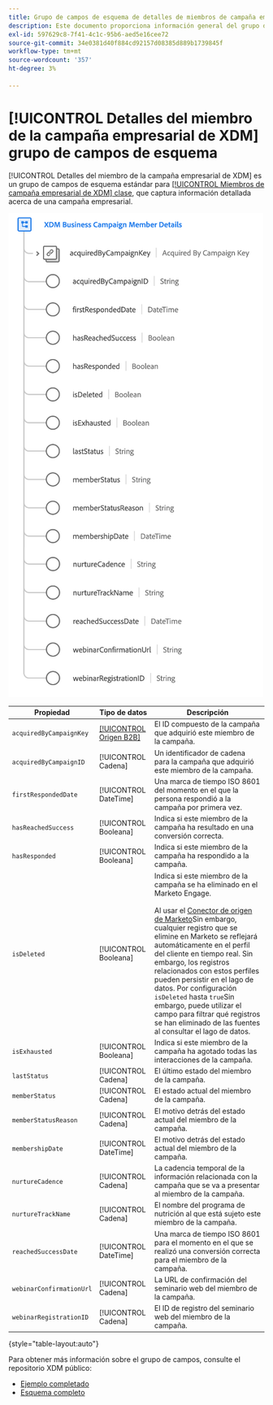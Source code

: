 ```yaml
---
title: Grupo de campos de esquema de detalles de miembros de campaña empresarial de XDM
description: Este documento proporciona información general del grupo de campos de esquema Detalles de miembros de campaña empresarial de XDM.
exl-id: 597629c8-7f41-4c1c-95b6-aed5e16cee72
source-git-commit: 34e0381d40f884cd92157d08385d889b1739845f
workflow-type: tm+mt
source-wordcount: '357'
ht-degree: 3%

---
```


# [!UICONTROL Detalles del miembro de la campaña empresarial de XDM] grupo de campos de esquema

[!UICONTROL Detalles del miembro de la campaña empresarial de XDM] es un grupo de campos de esquema estándar para [[!UICONTROL Miembros de campaña empresarial de XDM] clase](../../classes/b2b/business-campaign-members.md), que captura información detallada acerca de una campaña empresarial.

![La estructura del grupo de campos Detalles del miembro de la campaña empresarial de XDM tal como aparece en la interfaz de usuario](../../images/field-groups/b2b/business-campaign-member-details.png)

| Propiedad | Tipo de datos | Descripción |
| --- | --- | --- |
| `acquiredByCampaignKey` | [[!UICONTROL Origen B2B]](../../data-types/b2b-source.md) | El ID compuesto de la campaña que adquirió este miembro de la campaña. |
| `acquiredByCampaignID` | [!UICONTROL Cadena] | Un identificador de cadena para la campaña que adquirió este miembro de la campaña. |
| `firstRespondedDate` | [!UICONTROL DateTime] | Una marca de tiempo ISO 8601 del momento en el que la persona respondió a la campaña por primera vez. |
| `hasReachedSuccess` | [!UICONTROL Booleana] | Indica si este miembro de la campaña ha resultado en una conversión correcta. |
| `hasResponded` | [!UICONTROL Booleana] | Indica si este miembro de la campaña ha respondido a la campaña. |
| `isDeleted` | [!UICONTROL Booleana] | Indica si este miembro de la campaña se ha eliminado en el Marketo Engage.<br><br>Al usar el [Conector de origen de Marketo](../../../sources/connectors/adobe-applications/marketo/marketo.md)Sin embargo, cualquier registro que se elimine en Marketo se reflejará automáticamente en el perfil del cliente en tiempo real. Sin embargo, los registros relacionados con estos perfiles pueden persistir en el lago de datos. Por configuración `isDeleted` hasta `true`Sin embargo, puede utilizar el campo para filtrar qué registros se han eliminado de las fuentes al consultar el lago de datos. |
| `isExhausted` | [!UICONTROL Booleana] | Indica si este miembro de la campaña ha agotado todas las interacciones de la campaña. |
| `lastStatus` | [!UICONTROL Cadena] | El último estado del miembro de la campaña. |
| `memberStatus` | [!UICONTROL Cadena] | El estado actual del miembro de la campaña. |
| `memberStatusReason` | [!UICONTROL Cadena] | El motivo detrás del estado actual del miembro de la campaña. |
| `membershipDate` | [!UICONTROL DateTime] | El motivo detrás del estado actual del miembro de la campaña. |
| `nurtureCadence` | [!UICONTROL Cadena] | La cadencia temporal de la información relacionada con la campaña que se va a presentar al miembro de la campaña. |
| `nurtureTrackName` | [!UICONTROL Cadena] | El nombre del programa de nutrición al que está sujeto este miembro de la campaña. |
| `reachedSuccessDate` | [!UICONTROL DateTime] | Una marca de tiempo ISO 8601 para el momento en el que se realizó una conversión correcta para el miembro de la campaña. |
| `webinarConfirmationUrl` | [!UICONTROL Cadena] | La URL de confirmación del seminario web del miembro de la campaña. |
| `webinarRegistrationID` | [!UICONTROL Cadena] | El ID de registro del seminario web del miembro de la campaña. |

{style="table-layout:auto"}

Para obtener más información sobre el grupo de campos, consulte el repositorio XDM público:

* [Ejemplo completado](https://github.com/adobe/xdm/blob/master/components/fieldgroups/campaign-member/campaign-member-details.example.1.json)
* [Esquema completo](https://github.com/adobe/xdm/blob/master/components/fieldgroups/campaign-member/campaign-member-details.schema.json)
